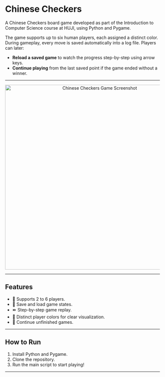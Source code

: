 # Chinese Checkers

A Chinese Checkers board game developed as part of the Introduction to Computer Science course at HUJI, using Python and Pygame.

The game supports up to six human players, each assigned a distinct color. During gameplay, every move is saved automatically into a log file. Players can later:
- **Reload a saved game** to watch the progress step-by-step using arrow keys.
- **Continue playing** from the last saved point if the game ended without a winner.

---

<p align="center">
  <img src="https://github.com/user-attachments/assets/98227e39-2be9-43c9-b50e-fab79317f0b1" alt="Chinese Checkers Game Screenshot" width="600"/>
</p>

---

## Features
- 🎲 Supports 2 to 6 players.
- 💾 Save and load game states.
- ⏩ Step-by-step game replay.
- 🎨 Distinct player colors for clear visualization.
- 🔄 Continue unfinished games.

---

## How to Run
1. Install Python and Pygame.
2. Clone the repository.
3. Run the main script to start playing!

---
